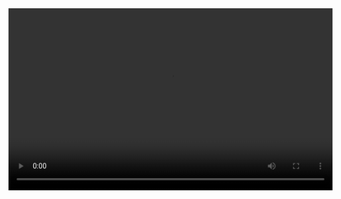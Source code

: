   <video src="[YOUR_VIDEO_URL](https://github.com/user-attachments/assets/0339f6c8-a127-47b7-a325-95bc92647e97)" controls width="640" height="360">
</video>

